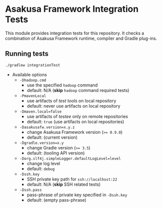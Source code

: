 # Asakusa Framework Integration Tests

This module provides integration tests for this repository. It checks a combination of Asakusa Framework runtime, compiler and Gradle plug-ins.

## Running tests

```sh
./gradlew integrationTest
```

* Available options
  * `-Dhadoop.cmd`
    * use the specified `hadoop` command
    * default: N/A (**skip** `hadoop` command required tests)
  * `-PmavenLocal`
    * use artifacts of *test tools* on local repository
    * default: never use artifacts on local repository
  * `-Dmaven.local=false`
    * use artifacts of *testee* only on remote repositories
    * default: `true` (use artifacts on local repositories)
  * `-Dasakusafw.version=x.y.z`
    * change Asakusa Framework version (`>= 0.9.0`)
    * default: (current version)
  * `-Dgradle.version=x.y`
    * change Gradle version (`>= 3.5`)
    * default: (tooling API version)
  * `-Dorg.slf4j.simpleLogger.defaultLogLevel=level`
    * change log level
    * default: `debug`
  * `-Dssh.key`
    * SSH private key path for `ssh://localhost:22`
    * default: N/A (**skip** SSH related tests)
  * `-Dssh.pass`
    * pass-phrase of private key specified in `-Dssh.key`
    * default: (empty pass-phrase)
